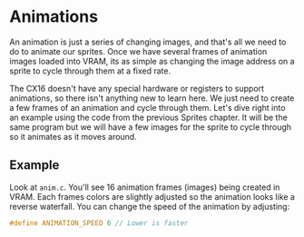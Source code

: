 # Animations
An animation is just a series of changing images, and that's all we need to do to animate our sprites. Once we have several frames of animation images loaded into VRAM, its as simple as changing the image address on a sprite to cycle through them at a fixed rate.

The CX16 doesn't have any special hardware or registers to support animations, so there isn't anything new to learn here. We just need to create a few frames of an animation and cycle through them. Let's dive right into an example using the code from the previous Sprites chapter. It will be the same program but we will have a few images for the sprite to cycle through so it animates as it moves around.

## Example
Look at `anim.c`. You'll see 16 animation frames (images) being created in VRAM. Each frames colors are slightly adjusted so the animation looks like a reverse waterfall. You can change the speed of the animation by adjusting:

```C
#define ANIMATION_SPEED 6 // Lower is faster
```
